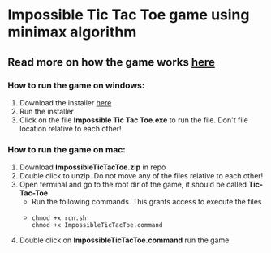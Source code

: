 # Impossible Tic Tac Toe game using minimax algorithm
## Read more on how the game works [here](url)

### How to run the game on windows:
1. Download the installer [here](https://drive.google.com/file/d/1cmRh8N2lVjJqoJe8XSG_ozmRLQoBZamI/view?usp=sharing)
2. Run the installer
3. Click on the file **Impossible Tic Tac Toe.exe** to run the file. Don't file location relative to each other!

### How to run the game on mac:
1. Download **ImpossibleTicTacToe.zip** in repo
2. Double click to unzip. Do not move any of the files relative to each other!
3. Open terminal and go to the root dir of the game, it should be called **Tic-Tac-Toe**
   - Run the following commands. This grants access to execute the files
   - ```
     chmod +x run.sh
     chmod +x ImpossibleTicTacToe.command
     ```
4. Double click on **ImpossibleTicTacToe.command** run the game
